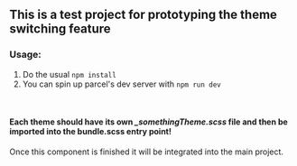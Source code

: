 ## This is a test project for prototyping the theme switching feature

### Usage:

1. Do the usual ` npm install `
2. You can spin up parcel's dev server with ` npm run dev `

<br>

#### Each theme should have its own *_somethingTheme.scss* file and then be imported into the bundle.scss entry point!

Once this component is finished it will be integrated into the main project.